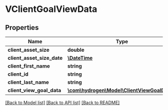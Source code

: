 # VClientGoalViewData

## Properties
Name | Type | Description | Notes
------------ | ------------- | ------------- | -------------
**client_asset_size** | **double** |  | [optional] 
**client_asset_size_date** | [**\DateTime**](\DateTime.md) |  | [optional] 
**client_first_name** | **string** |  | [optional] 
**client_id** | **string** |  | [optional] 
**client_last_name** | **string** |  | [optional] 
**client_view_goal_data** | [**\com\hydrogen\Model\ClientViewGoalData[]**](ClientViewGoalData.md) |  | [optional] 

[[Back to Model list]](../README.md#documentation-for-models) [[Back to API list]](../README.md#documentation-for-api-endpoints) [[Back to README]](../README.md)


